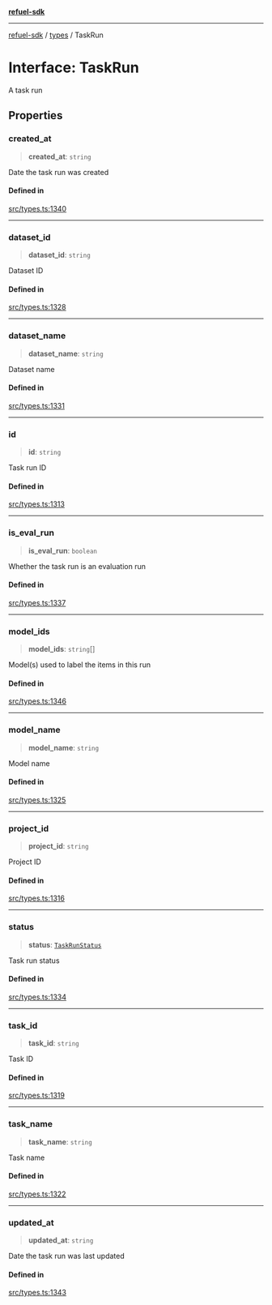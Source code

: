 [**refuel-sdk**](../../README.md)

***

[refuel-sdk](../../modules.md) / [types](../README.md) / TaskRun

# Interface: TaskRun

A task run

## Properties

### created\_at

> **created\_at**: `string`

Date the task run was created

#### Defined in

[src/types.ts:1340](https://github.com/refuel-ai/refuel-sdk/blob/61d30041216a525535e2edabde48af0f00ec66c9/src/types.ts#L1340)

***

### dataset\_id

> **dataset\_id**: `string`

Dataset ID

#### Defined in

[src/types.ts:1328](https://github.com/refuel-ai/refuel-sdk/blob/61d30041216a525535e2edabde48af0f00ec66c9/src/types.ts#L1328)

***

### dataset\_name

> **dataset\_name**: `string`

Dataset name

#### Defined in

[src/types.ts:1331](https://github.com/refuel-ai/refuel-sdk/blob/61d30041216a525535e2edabde48af0f00ec66c9/src/types.ts#L1331)

***

### id

> **id**: `string`

Task run ID

#### Defined in

[src/types.ts:1313](https://github.com/refuel-ai/refuel-sdk/blob/61d30041216a525535e2edabde48af0f00ec66c9/src/types.ts#L1313)

***

### is\_eval\_run

> **is\_eval\_run**: `boolean`

Whether the task run is an evaluation run

#### Defined in

[src/types.ts:1337](https://github.com/refuel-ai/refuel-sdk/blob/61d30041216a525535e2edabde48af0f00ec66c9/src/types.ts#L1337)

***

### model\_ids

> **model\_ids**: `string`[]

Model(s) used to label the items in this run

#### Defined in

[src/types.ts:1346](https://github.com/refuel-ai/refuel-sdk/blob/61d30041216a525535e2edabde48af0f00ec66c9/src/types.ts#L1346)

***

### model\_name

> **model\_name**: `string`

Model name

#### Defined in

[src/types.ts:1325](https://github.com/refuel-ai/refuel-sdk/blob/61d30041216a525535e2edabde48af0f00ec66c9/src/types.ts#L1325)

***

### project\_id

> **project\_id**: `string`

Project ID

#### Defined in

[src/types.ts:1316](https://github.com/refuel-ai/refuel-sdk/blob/61d30041216a525535e2edabde48af0f00ec66c9/src/types.ts#L1316)

***

### status

> **status**: [`TaskRunStatus`](../type-aliases/TaskRunStatus.md)

Task run status

#### Defined in

[src/types.ts:1334](https://github.com/refuel-ai/refuel-sdk/blob/61d30041216a525535e2edabde48af0f00ec66c9/src/types.ts#L1334)

***

### task\_id

> **task\_id**: `string`

Task ID

#### Defined in

[src/types.ts:1319](https://github.com/refuel-ai/refuel-sdk/blob/61d30041216a525535e2edabde48af0f00ec66c9/src/types.ts#L1319)

***

### task\_name

> **task\_name**: `string`

Task name

#### Defined in

[src/types.ts:1322](https://github.com/refuel-ai/refuel-sdk/blob/61d30041216a525535e2edabde48af0f00ec66c9/src/types.ts#L1322)

***

### updated\_at

> **updated\_at**: `string`

Date the task run was last updated

#### Defined in

[src/types.ts:1343](https://github.com/refuel-ai/refuel-sdk/blob/61d30041216a525535e2edabde48af0f00ec66c9/src/types.ts#L1343)
